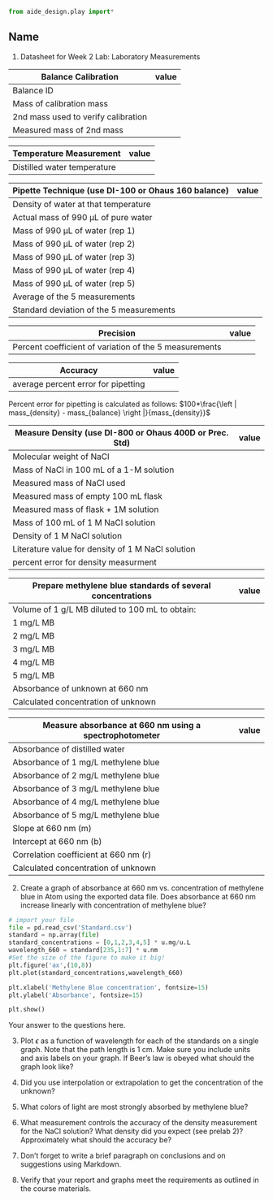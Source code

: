 ```python
from aide_design.play import*
```
## Name
1. Datasheet for Week 2 Lab: Laboratory Measurements

| Balance Calibration                 | value |
| ----------------------------------- | ----- |
| Balance ID                          |       |
| Mass of calibration mass            |       |
| 2nd mass used to verify calibration |       |
| Measured mass of 2nd mass           |       |

| Temperature Measurement     | value |
| --------------------------- | ----- |
| Distilled water temperature |       |

| Pipette Technique (use DI-100 or Ohaus 160 balance) | value |
| --------------------------------------------------- | ----- |
| Density of water at that temperature                |       |
| Actual mass of 990 µL of pure water                 |       |
| Mass of 990 µL of water (rep 1)                     |       |
| Mass of 990 µL of water (rep 2)                     |       |
| Mass of 990 µL of water (rep 3)                     |       |
| Mass of 990 µL of water (rep 4)                     |       |
| Mass of 990 µL of water (rep 5)                     |       |
| Average of the 5 measurements                       |       |
| Standard deviation of the 5 measurements            |       |

| Precision                                              | value |
| ------------------------------------------------------ | ----- |
| Percent coefficient of variation of the 5 measurements |       |

| Accuracy                            | value |
| ----------------------------------- | ----- |
| average percent error for pipetting |       |

Percent error for pipetting is calculated as follows:
$100*\frac{\left | mass_{density} - mass_{balance} \right |}{mass_{density}}$

| Measure Density (use DI-800 or Ohaus 400D or Prec. Std) | value |
| ------------------------------------------------------- | ----- |
| Molecular weight of NaCl                                |       |
| Mass of NaCl in 100 mL of a 1-M solution                |       |
| Measured mass of NaCl used                              |       |
| Measured mass of empty 100 mL flask                     |       |
| Measured mass of flask + 1M solution                    |       |
| Mass of 100 mL of 1 M NaCl solution                     |       |
| Density of 1 M NaCl solution                            |       |
| Literature value for density of 1 M NaCl solution       |       |
| percent error for density measurment                    |       |

| Prepare methylene blue standards of several concentrations | value |
| ---------------------------------------------------------- | ----- |
| Volume of 1 g/L MB diluted to 100 mL to obtain:            |       |
| 1 mg/L MB                                                  |       |
| 2 mg/L MB                                                  |       |
| 3 mg/L MB                                                  |       |
| 4 mg/L MB                                                  |       |
| 5 mg/L MB                                                  |       |
| Absorbance of unknown at 660 nm                            |       |
| Calculated concentration of unknown                        |       |

| Measure absorbance at 660 nm using a spectrophotometer | value |
| ------------------------------------------------------ | ----- |
| Absorbance of distilled water                          |       |
| Absorbance of 1 mg/L methylene blue                    |       |
| Absorbance of 2 mg/L methylene blue                    |       |
| Absorbance of 3 mg/L methylene blue                    |       |
| Absorbance of 4 mg/L methylene blue                    |       |
| Absorbance of 5 mg/L methylene blue                    |       |
| Slope at 660 nm (m)                                    |       |
| Intercept at 660 nm (b)                                |       |
| Correlation coefficient at 660 nm (r)                  |       |
| Calculated concentration of unknown                    |       |                                       


2. Create a graph of absorbance at 660 nm vs. concentration of methylene blue in Atom using the exported data file. Does absorbance at 660 nm increase linearly with concentration of methylene blue?

```python
# import your file
file = pd.read_csv('Standard.csv')
standard = np.array(file)
standard_concentrations = [0,1,2,3,4,5] * u.mg/u.L
wavelength_660 = standard[235,1:7] * u.nm
#Set the size of the figure to make it big!
plt.figure('ax',(10,8))
plt.plot(standard_concentrations,wavelength_660)

plt.xlabel('Methylene Blue concentration', fontsize=15)
plt.ylabel('Absorbance', fontsize=15)

plt.show()
```
Your answer to the questions here.

3. Plot $\epsilon$ as a function of wavelength for each of the standards on a single graph. Note that the path length is 1 cm. Make sure you include units and axis labels on your graph. If Beer’s law is obeyed what should the graph look like?

4. Did you use interpolation or extrapolation to get the concentration of the unknown?
5. What colors of light are most strongly absorbed by methylene blue?
6. What measurement controls the accuracy of the density measurement for the NaCl solution? What density did you expect (see prelab 2)? Approximately what should the accuracy be?
7. Don’t forget to write a brief paragraph on conclusions and on suggestions using Markdown.
8. Verify that your report and graphs meet the requirements as outlined in the course materials.
